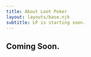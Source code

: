```yaml
---
title: About Loot Poker
layout: layouts/base.njk
subtitle: LP is starting soon.
---
```


## Coming Soon.